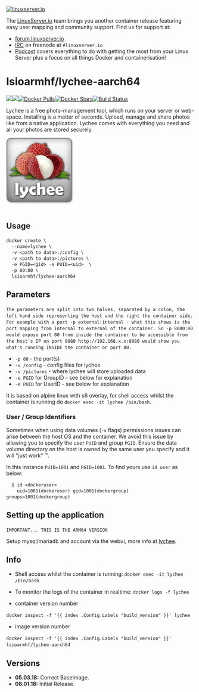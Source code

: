 [linuxserverurl]: https://linuxserver.io
[forumurl]: https://forum.linuxserver.io
[ircurl]: https://www.linuxserver.io/irc/
[podcasturl]: https://www.linuxserver.io/podcast/
[appurl]: https://lychee.electerious.com/
[hub]: https://hub.docker.com/r/lsioarmhf/lychee-aarch64/

[![linuxserver.io](https://raw.githubusercontent.com/linuxserver/docker-templates/master/linuxserver.io/img/linuxserver_medium.png)][linuxserverurl]

The [LinuxServer.io][linuxserverurl] team brings you another container release featuring easy user mapping and community support. Find us for support at:
* [forum.linuxserver.io][forumurl]
* [IRC][ircurl] on freenode at `#linuxserver.io`
* [Podcast][podcasturl] covers everything to do with getting the most from your Linux Server plus a focus on all things Docker and containerisation!

# lsioarmhf/lychee-aarch64
[![](https://images.microbadger.com/badges/version/lsioarmhf/lychee-aarch64.svg)](https://microbadger.com/images/lsioarmhf/lychee-aarch64 "Get your own version badge on microbadger.com")[![](https://images.microbadger.com/badges/image/lsioarmhf/lychee-aarch64.svg)](http://microbadger.com/images/lsioarmhf/lychee-aarch64 "Get your own image badge on microbadger.com")[![Docker Pulls](https://img.shields.io/docker/pulls/lsioarmhf/lychee-aarch64.svg)][hub][![Docker Stars](https://img.shields.io/docker/stars/lsioarmhf/lychee-aarch64.svg)][hub][![Build Status](https://ci.linuxserver.io/buildStatus/icon?job=Docker-Builders/arm64/arm64-lychee)](https://ci.linuxserver.io/job/Docker-Builders/job/arm64/job/arm64-lychee/)

Lychee is a free photo-management tool, which runs on your server or web-space. Installing is a matter of seconds. Upload, manage and share photos like from a native application. Lychee comes with everything you need and all your photos are stored securely.


[![lychee](https://raw.githubusercontent.com/linuxserver/docker-templates/master/linuxserver.io/img/lychee-icon.png)][appurl]

## Usage

```
docker create \
  --name=lychee \
  -v <path to data>:/config \
  -v <path to data>:/pictures \
  -e PGID=<gid> -e PUID=<uid>  \
  -p 80:80 \
  lsioarmhf/lychee-aarch64
```

## Parameters

`The parameters are split into two halves, separated by a colon, the left hand side representing the host and the right the container side. 
For example with a port -p external:internal - what this shows is the port mapping from internal to external of the container.
So -p 8080:80 would expose port 80 from inside the container to be accessible from the host's IP on port 8080
http://192.168.x.x:8080 would show you what's running INSIDE the container on port 80.`



* `-p 80` - the port(s)
* `-v /config` - config files for lychee
* `-v /pictures` - where lychee will store uploaded data
* `-e PGID` for GroupID - see below for explanation
* `-e PUID` for UserID - see below for explanation

It is based on alpine linux with s6 overlay, for shell access whilst the container is running do `docker exec -it lychee /bin/bash`.

### User / Group Identifiers

Sometimes when using data volumes (`-v` flags) permissions issues can arise between the host OS and the container. We avoid this issue by allowing you to specify the user `PUID` and group `PGID`. Ensure the data volume directory on the host is owned by the same user you specify and it will "just work" ™.

In this instance `PUID=1001` and `PGID=1001`. To find yours use `id user` as below:

```
  $ id <dockeruser>
    uid=1001(dockeruser) gid=1001(dockergroup) groups=1001(dockergroup)
```

## Setting up the application
`IMPORTANT... THIS IS THE ARM64 VERSION`

Setup mysql/mariadb and account via the webui, more info at [lychee][appurl].

## Info

* Shell access whilst the container is running: `docker exec -it lychee /bin/bash`
* To monitor the logs of the container in realtime: `docker logs -f lychee`

* container version number 

`docker inspect -f '{{ index .Config.Labels "build_version" }}' lychee`

* image version number

`docker inspect -f '{{ index .Config.Labels "build_version" }}' lsioarmhf/lychee-aarch64`

## Versions

+ **05.03.18:** Correct BaseImage.
+ **08.01.18:** Initial Release.
